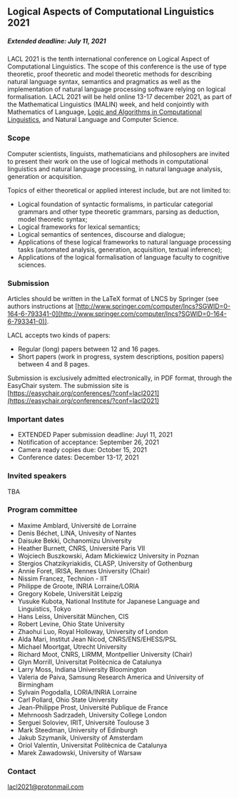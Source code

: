 ## Logical Aspects of Computational Linguistics 2021

##### Extended deadline: July 11, 2021

LACL 2021 is the tenth international conference on Logical Aspect of Computational Linguistics. The scope of this conference is the use of type theoretic, proof theoretic and model theoretic methods for describing natural language syntax, semantics and pragmatics as well as the implementation of natural language processing software relying on logical formalisation. LACL 2021 will be held online 13-17 december 2021, as part of the Mathematical Linguistics (MALIN) week, and held conjointly with Mathematics of Language, [Logic and Algorithms in Computational Linguistics](https://staff.math.su.se/rloukanova/LACompLing2021-web/), and Natural Language and Computer Science.

### Scope

Computer scientists, linguists, mathematicians and philosophers are invited to present their work on the use of logical methods in computational linguistics and natural language processing, in natural language analysis, generation or acquisition.

Topics of either theoretical or applied interest include, but are not limited to:

- Logical foundation of syntactic formalisms, in particular categorial grammars and other type theoretic grammars, parsing as deduction, model theoretic syntax;
- Logical frameworks for lexical semantics;
- Logical semantics of sentences, discourse and dialogue;
- Applications of these logical frameworks to natural language processing tasks (automated analysis, generation, acquisition, textual inference);
- Applications of the logical formalisation of language faculty to cognitive sciences.

### Submission

Articles should be written in the LaTeX format of LNCS by Springer (see authors instructions at [http://www.springer.com/computer/lncs?SGWID=0-164-6-793341-0](http://www.springer.com/computer/lncs?SGWID=0-164-6-793341-0)).

LACL accepts two kinds of papers:

- Regular (long) papers between 12 and 16 pages.
- Short papers (work in progress, system descriptions, position papers) between 4 and 8 pages.

Submission is exclusively admitted electronically, in PDF format, through the EasyChair system. The submission site is
[https://easychair.org/conferences/?conf=lacl2021](https://easychair.org/conferences/?conf=lacl2021)

### Important dates

- EXTENDED Paper submission deadline: Juyl 11, 2021 
- Notification of acceptance: September 26, 2021
- Camera ready copies due: October 15, 2021
- Conference dates: December 13-17, 2021

### Invited speakers

TBA

### Program committee

- Maxime Amblard, Universit&eacute; de Lorraine
- Denis B&eacute;chet, LINA, Univesity of Nantes
- Daisuke Bekki, Ochanomizu University
- Heather	Burnett, CNRS, Universit&eacute; Paris VII
- Wojciech Buszkowski, Adam Mickiewicz University in Poznan
- Stergios Chatzikyriakidis, CLASP, University of Gothenburg
- Annie Foret, IRISA, Rennes University (Chair)
- Nissim Francez, Technion - IIT
- Philippe de Groote, INRIA Lorraine/LORIA
- Gregory	Kobele, Universit&auml;t Leipzig
- Yusuke Kubota, National Institute for Japanese Language and Linguistics, Tokyo
- Hans Leiss, Universit&auml;t M&uuml;nchen, CIS
- Robert Levine, Ohio State University
- Zhaohui	Luo, Royal Holloway, University of London
- Alda	Mari, Institut Jean Nicod, CNRS/ENS/EHESS/PSL
- Michael	Moortgat, Utrecht University
- Richard Moot, CNRS, LIRMM, Montpellier University (Chair)
- Glyn Morrill, Universitat Polit&egrave;cnica de Catalunya
- Larry	Moss, Indiana University Bloomington
- Valeria de Paiva, Samsung Research America and University of Birmingham
- Sylvain	Pogodalla, LORIA/INRIA Lorraine
- Carl Pollard, Ohio State University
- Jean-Philippe	Prost, Universit&eacute; Publique de France
- Mehrnoosh	Sadrzadeh, University College London
- Serguei	Soloviev, IRIT, Universit&eacute; Toulouse 3
- Mark Steedman, University of Edinburgh
- Jakub	Szymanik, University of Amsterdam
- Oriol Valent&iacute;n, Universitat Polit&egrave;cnica de Catalunya
- Marek	Zawadowski, University of Warsaw

### Contact

lacl2021@protonmail.com
